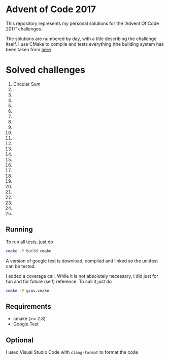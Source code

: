 # Advent of Code 2017

This repository represents my personal solutions for the 'Advent Of Code 2017' challenges.

The solutions are numbered by day, with a title describing the challenge itself. I use CMake to compile and tests everything (the building system has been taken from [here](https://github.com/snikulov/google-test-examples)

# Solved challenges
1. Circular Sum
1.  
1. 
1.  
1. 
1.  
1. 
1.  
1. 
1. 
1.  
1. 
1.  
1. 
1. 
1.  
1. 
1.  
1. 
1. 
1.  
1. 
1.  
1. 
1. 

## Running
To run all tests, just do
```bash
cmake -P build.cmake
```
A version of google test is download, compiled and linked so the unittest can be tested.

I added a coverage call. While it is not absolutely necessary, I did just for fun and for future (self) reference.
To call it just do
```bash
cmake -P gcov.cmake
```

## Requirements
- cmake (>= 2.8)
- Google Test

## Optional
I used Visual Studio Code with ```clang-format``` to format the code